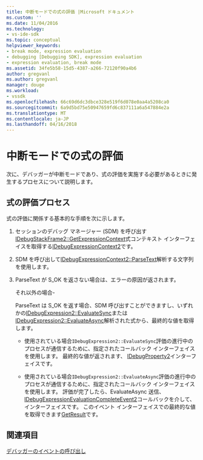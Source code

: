 ```yaml
---
title: 中断モードでの式の評価 |Microsoft ドキュメント
ms.custom: ''
ms.date: 11/04/2016
ms.technology:
- vs-ide-sdk
ms.topic: conceptual
helpviewer_keywords:
- break mode, expression evaluation
- debugging [Debugging SDK], expression evaluation
- expression evaluation, break mode
ms.assetid: 34fe5b58-15d5-4387-a266-72120f90a4b6
author: gregvanl
ms.author: gregvanl
manager: douge
ms.workload:
- vssdk
ms.openlocfilehash: 66c69d6dc3dbce328e519f6d078e0aa4a5208ca0
ms.sourcegitcommit: 6a9d5bd75e50947659fd6c837111a6a547884e2a
ms.translationtype: MT
ms.contentlocale: ja-JP
ms.lasthandoff: 04/16/2018
---
```

# <a name="expression-evaluation-in-break-mode"></a>中断モードでの式の評価
次に、デバッガーが中断モードであり、式の評価を実施する必要があるときに発生するプロセスについて説明します。  
  
## <a name="expression-evaluation-process"></a>式の評価プロセス  
 式の評価に関係する基本的な手順を次に示します。  
  
1.  セッションのデバッグ マネージャー (SDM) を呼び出す[IDebugStackFrame2::GetExpressionContext](../../extensibility/debugger/reference/idebugstackframe2-getexpressioncontext.md)式コンテキスト インターフェイスを取得する[IDebugExpressionContext2](../../extensibility/debugger/reference/idebugexpressioncontext2.md)です。  
  
2.  SDM を呼び出して[IDebugExpressionContext2::ParseText](../../extensibility/debugger/reference/idebugexpressioncontext2-parsetext.md)解析する文字列を使用します。  
  
3.  ParseText が S_OK を返さない場合は、エラーの原因が返されます。  
  
     それ以外の場合-  
  
     ParseText は S_OK を返す場合、SDM 呼び出すことができますし、いずれかの[IDebugExpression2::EvaluateSync](../../extensibility/debugger/reference/idebugexpression2-evaluatesync.md)または[IDebugExpression2::EvaluateAsync](../../extensibility/debugger/reference/idebugexpression2-evaluateasync.md)解析された式から、最終的な値を取得します。  
  
    -   使用されている場合`IDebugExpression2::EvaluateSync`評価の進行中のプロセスが通信するために、指定されたコールバック インターフェイスを使用します。 最終的な値が返されます、 [IDebugProperty2](../../extensibility/debugger/reference/idebugproperty2.md)インターフェイスです。  
  
    -   使用されている場合`IDebugExpression2::EvaluateAsync`評価の進行中のプロセスが通信するために、指定されたコールバック インターフェイスを使用します。 評価が完了したら、EvaluateAsync 送信、 [IDebugExpressionEvaluationCompleteEvent2](../../extensibility/debugger/reference/idebugexpressionevaluationcompleteevent2.md)コールバックを介して、インターフェイスです。 このイベント インターフェイスでの最終的な値を取得できます[GetResult](../../extensibility/debugger/reference/idebugexpressionevaluationcompleteevent2-getresult.md)です。  
  
## <a name="see-also"></a>関連項目  
 [デバッガーのイベントの呼び出し](../../extensibility/debugger/calling-debugger-events.md)